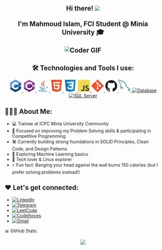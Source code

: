 <h2 align="center">
 <abc>
  <br>Hi there! <img src="https://user-images.githubusercontent.com/42378118/110234147-e3259600-7f4e-11eb-95be-0c4047144dea.gif" width="30"><br>
  <br> I'm Mahmoud Islam, FCI Student @ Minia University 🎓<br>
  <br>
    <img src="https://media.giphy.com/media/SWoSkN6DxTszqIKEqv/giphy.gif" alt="Coder GIF" width="500">
 </abc>
</h2> 

<h2 style="text-align: center">🛠️ Technologies and Tools I use:</h2>
    <p style="text-align: center">
      <a href="https://isocpp.org/" target="_blank">
        <img
          src="https://raw.githubusercontent.com/devicons/devicon/master/icons/cplusplus/cplusplus-original.svg"
          alt="C++"
          width="40"
          height="40"
        />
      </a>
      <a
        href="https://learn.microsoft.com/en-us/dotnet/csharp/"
        target="_blank"
      >
        <img
          src="https://raw.githubusercontent.com/devicons/devicon/master/icons/csharp/csharp-original.svg"
          alt="C#"
          width="40"
          height="40"
        />
      </a>
      <a href="https://www.java.com" target="_blank">
        <img
          src="https://raw.githubusercontent.com/devicons/devicon/master/icons/java/java-original.svg"
          alt="Java"
          width="40"
          height="40"
        />
      </a>
      <a
        href="https://developer.mozilla.org/en-US/docs/Web/HTML"
        target="_blank"
      >
        <img
          src="https://raw.githubusercontent.com/devicons/devicon/master/icons/html5/html5-original.svg"
          alt="HTML"
          width="40"
          height="40"
        />
      </a>
      <a
        href="https://developer.mozilla.org/en-US/docs/Web/CSS"
        target="_blank"
      >
        <img
          src="https://raw.githubusercontent.com/devicons/devicon/master/icons/css3/css3-original.svg"
          alt="CSS"
          width="40"
          height="40"
        />
      </a>
      <a
        href="https://developer.mozilla.org/en-US/docs/Web/JavaScript"
        target="_blank"
      >
        <img
          src="https://raw.githubusercontent.com/devicons/devicon/master/icons/javascript/javascript-original.svg"
          alt="JavaScript"
          width="40"
          height="40"
        />
      </a>
      <a href="https://git-scm.com/" target="_blank">
        <img
          src="https://raw.githubusercontent.com/devicons/devicon/master/icons/git/git-original.svg"
          alt="Git"
          width="40"
          height="40"
        />
      </a>
      <a href="https://github.com/" target="_blank">
        <img
          src="https://raw.githubusercontent.com/devicons/devicon/master/icons/github/github-original.svg"
          alt="GitHub"
          width="40"
          height="40"
          style="background-color: white; border-radius: 50%"
        />
      </a>
      <a href="https://en.wikipedia.org/wiki/SQL" target="_blank">
        <img
          src="https://raw.githubusercontent.com/devicons/devicon/master/icons/mysql/mysql-original.svg"
          alt="SQL"
          width="40"
          height="40"
        />
      </a>
      <a href="https://en.wikipedia.org/wiki/Database" target="_blank">
        <img
          src="https://img.icons8.com/ios-filled/50/000000/database.png"
          alt="Database"
          width="40"
          height="40"
        />
      </a>
      <a href="https://www.microsoft.com/en-us/sql-server" target="_blank">
        <img
          src="https://img.icons8.com/color/48/000000/microsoft-sql-server.png"
          alt="SQL Server"
          width="40"
          height="40"
        />
      </a>
    </p>
<h2 align="left">👨🏻‍💻 About Me:</h2>
<ul>
    <li><span>💻</span> Trainee at ICPC Minia University Community</li>
    <li><span>🎯</span> Focused on improving my Problem Solving skills & participating in Competitive Programming</li>
    <li><span>🛠️</span> Currently building strong foundations in SOLID Principles, Clean Code, and Design Patterns</li>
    <li><span>🤖</span> Exploring Machine Learning basics</li>
    <li><span>🐧</span> Tech lover & Linux explorer</li>
    <li><span>⚡</span> Fun fact: Banging your head against the wall burns 150 calories (but I prefer solving problems instead!)</li>
</ul>

<h2 align="left">❤️ Let's get connected:</h2>
<ul>
    <li><a href="https://www.linkedin.com/in/mahmoud-islam-543534353"><img src="https://img.shields.io/badge/-MahmoudIslam-blue?style=flat-square&logo=Linkedin&logoColor=white" alt="LinkedIn"/></a></li>
    <li><a href="https://t.me/i7hoOoDa"><img src="https://img.shields.io/badge/-@i7hoOoDa-2CA5E0?style=flat-square&logo=telegram&logoColor=white" alt="Telegram"/></a></li>
    <li><a href="https://leetcode.com/u/mahmoud-islamcs/"><img src="https://img.shields.io/badge/-LeetCode-FFA116?style=flat-square&logo=leetcode&logoColor=black" alt="LeetCode"/></a></li>
    <li><a href="https://codeforces.com/profile/7O0ODA"><img src="https://img.shields.io/badge/-Codeforces-1F8ACB?style=flat-square&logo=codeforces&logoColor=white" alt="Codeforces"/></a></li>
    <li><a href="mailto:mahmoudislam.1.cs@gmail.com"><img src="https://img.shields.io/badge/-Gmail-D14836?style=flat-square&logo=gmail&logoColor=white" alt="Gmail"/></a></li>
</ul>

📊 GitHub Stats:
<p align="center">
  <img src="https://github-readme-stats.vercel.app/api?username=mahmoud-islamcs&show_icons=true&theme=tokyonight" />
</p>
